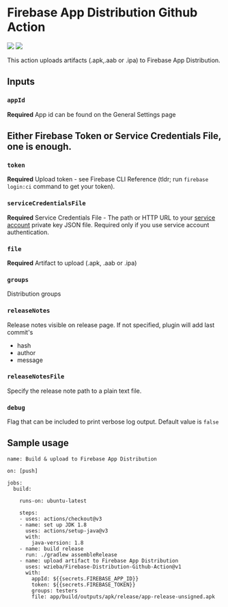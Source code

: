 # Firebase App Distribution Github Action

<a href="https://github.com/wzieba/Firebase-Distribution-Github-Action/actions">![](https://github.com/wzieba/Firebase-Distribution-Github-Action/workflows/Sample%20workflow%20for%20Firebase%20Distribution%20action/badge.svg)</a>
<a href="https://github.com/wzieba/Firebase-Distribution-Github-Action/releases">![](https://img.shields.io/github/v/release/wzieba/Firebase-Distribution-Github-Action)</a>

This action uploads artifacts (.apk,.aab or .ipa) to Firebase App Distribution.

## Inputs

### `appId`

**Required** App id can be found on the General Settings page

## Either Firebase Token or Service Credentials File, one is enough.

### `token`

**Required** Upload token - see Firebase CLI Reference (tldr; run `firebase login:ci` command to get your token).

### `serviceCredentialsFile`

**Required** Service Credentials File - The path or HTTP URL to your [service account](https://firebase.google.com/docs/app-distribution/android/distribute-gradle#authenticate_using_a_service_account) private key JSON file.
Required only if you use service account authentication.

### `file`

**Required** Artifact to upload (.apk, .aab or .ipa)

### `groups`

Distribution groups

### `releaseNotes`

Release notes visible on release page. If not specified, plugin will add last commit's
 - hash
 - author
 - message
 
### `releaseNotesFile`

Specify the release note path to a plain text file.

### `debug`

Flag that can be included to print verbose log output. Default value is `false`

## Sample usage

```
name: Build & upload to Firebase App Distribution 

on: [push]

jobs:
  build:

    runs-on: ubuntu-latest

    steps:
    - uses: actions/checkout@v3
    - name: set up JDK 1.8
      uses: actions/setup-java@v3
      with:
        java-version: 1.8
    - name: build release 
      run: ./gradlew assembleRelease
    - name: upload artifact to Firebase App Distribution
      uses: wzieba/Firebase-Distribution-Github-Action@v1
      with:
        appId: ${{secrets.FIREBASE_APP_ID}}
        token: ${{secrets.FIREBASE_TOKEN}}
        groups: testers
        file: app/build/outputs/apk/release/app-release-unsigned.apk
```
